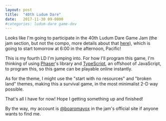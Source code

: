 ```yaml
---
layout: post
title: 	"40th Ludum Dare"
date: 	2017-11-30 09-0800
#categories: ludum-dare game-dev
---
```


Looks like I'm going to participate in the 40th Ludum Dare Game Jam (the jam section, but not the compo, more details about that [here](https://ldjam.com/events/ludum-dare/rules)), which is going to start tomorrow at 6:00 in the afternoon, Pacific!

This is my fourth LD I'm jumping into. For how I'll program this game, I'm thinking of using [Phaser](http://phaser.io/)'s library and [TypeScript](http://www.typescriptlang.org/), an offshoot of JavaScript, to program this, so this game can be playable online instantly. 

As for the theme, I might use the "start with no resources" and "broken land" themes, making this a survival game, in the most minimalist 2-D way possible.

That's all I have for now! Hope I getting something up and finished!

By the way, my account is [@boaromayox](https://ldjam.com/users/boaromayox) in the jam's official site if anyone wants to find me.